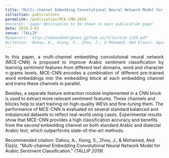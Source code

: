```yaml
---
title: "Multi-channel Embedding Convolutional Neural Network Model for Arabic Sentiment Classification"
collection: publications
permalink: /publication/MCE-CNN-2019
#excerpt: 'paper description to be shown in main publication page'
date: 2019-2-02
venue: 'TALLIP'
#paperurl: 'http://dahouabdelghani.github.io/files/C16-1228.pdf'
#citation: 'Dahou, A., Xiong, S., Zhou, J., & Mohamed, Abd Elaziz. &quot;Multi-channel Embedding Convolutional Neural Network Model for Arabic Sentiment Classification.&quot; <i>TALLIP</i>. 1(1).'
---
```

<p style="text-align: justify">
In this paper, a multi-channel embedding convolutional neural network (MCE-CNN) is proposed to improve Arabic sentiment classification by learning sentiment features from different text domains, word and character n-grams levels. MCE-CNN encodes a combination of different pre-trained word embeddings into the embedding block at each embedding channel and trains these channels in parallel. 

Besides, a separate feature extraction module implemented in a CNN block is used to extract more relevant sentiment features. These channels and blocks help to start training on high-quality WEVs and fine-tuning them. The performance of MCE-CNN is evaluated on several standard balanced and imbalanced datasets to reflect real-world using cases. Experimental results show that MCE-CNN provides a high classification accuracy and benefits from the second embedding channel on both standard Arabic and dialectal Arabic text, which outperforms state-of-the-art methods.

Recommended citation: Dahou, A., Xiong, S., Zhou, J., & Mohamed, Abd Elaziz. "Multi-channel Embedding Convolutional Neural Network Model for Arabic Sentiment Classification." <i>(TALLIP 2019)</i>.
</p>

